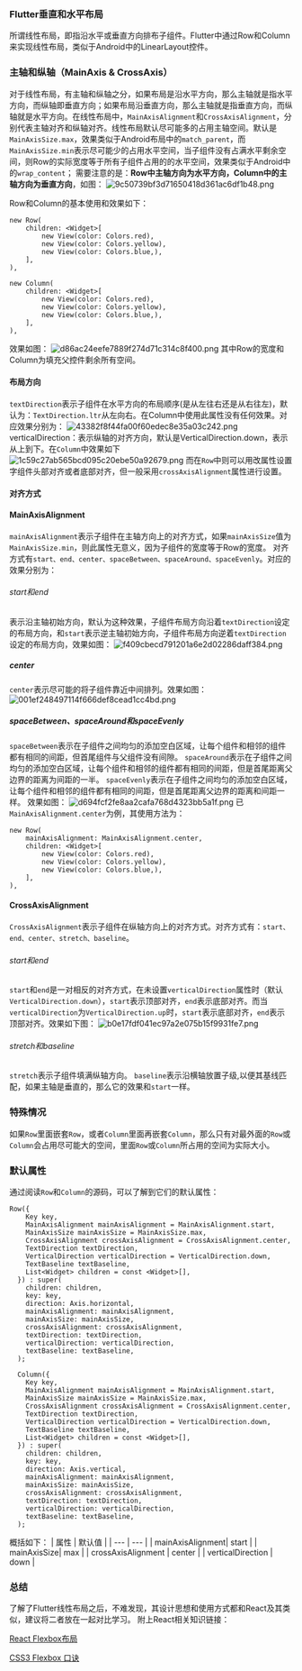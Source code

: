 ### Flutter垂直和水平布局
所谓线性布局，即指沿水平或垂直方向排布子组件。Flutter中通过Row和Column来实现线性布局，类似于Android中的LinearLayout控件。
### 主轴和纵轴（MainAxis & CrossAxis）
对于线性布局，有主轴和纵轴之分，如果布局是沿水平方向，那么主轴就是指水平方向，而纵轴即垂直方向；如果布局沿垂直方向，那么主轴就是指垂直方向，而纵轴就是水平方向。在线性布局中，`MainAxisAlignment`和`CrossAxisAlignment`，分别代表主轴对齐和纵轴对齐。线性布局默认尽可能多的占用主轴空间。默认是`MainAxisSize.max`，效果类似于Android布局中的`match_parent`，而`MainAxisSize.min`表示尽可能少的占用水平空间，当子组件没有占满水平剩余空间，则Row的实际宽度等于所有子组件占用的的水平空间，效果类似于Android中的`wrap_content`；
需要注意的是：**Row中主轴方向为水平方向，Column中的主轴方向为垂直方向**，如图：
![9c50739bf3d71650418d361ac6df1b48.png](evernotecid://5331C73A-6F27-4874-A975-3426C7CF79E8/appyinxiangcom/25650301/ENResource/p23)

Row和Column的基本使用和效果如下：
```
new Row(
    children: <Widget>[
        new View(color: Colors.red),
        new View(color: Colors.yellow),
        new View(color: Colors.blue,),
    ],
),

new Column(
    children: <Widget>[
        new View(color: Colors.red),
        new View(color: Colors.yellow),
        new View(color: Colors.blue,),
    ],
),
```
效果如图：
![d86ac24eefe7889f274d71c314c8f400.png](evernotecid://5331C73A-6F27-4874-A975-3426C7CF79E8/appyinxiangcom/25650301/ENResource/p25)
其中Row的宽度和Column为填充父控件剩余所有空间。
#### 布局方向
`textDirection`表示子组件在水平方向的布局顺序(是从左往右还是从右往左)，默认为：`TextDirection.ltr`从左向右。在Column中使用此属性没有任何效果。对应效果分别为：
![43382f8f44fa00f60edec8e35a03c242.png](evernotecid://5331C73A-6F27-4874-A975-3426C7CF79E8/appyinxiangcom/25650301/ENResource/p27)
verticalDirection：表示纵轴的对齐方向，默认是VerticalDirection.down，表示从上到下。在`Column`中效果如下
![1c59c27ab565bcd095c20ebe50a92679.png](evernotecid://5331C73A-6F27-4874-A975-3426C7CF79E8/appyinxiangcom/25650301/ENResource/p34)
而在`Row`中则可以用改属性设置字组件头部对齐或者底部对齐，但一般采用`crossAxisAlignment`属性进行设置。
#### 对齐方式
#### MainAxisAlignment
`mainAxisAlignment`表示子组件在主轴方向上的对齐方式，如果`mainAxisSize`值为`MainAxisSize.min`，则此属性无意义，因为子组件的宽度等于Row的宽度。
对齐方式有`start、end、center、spaceBetween、spaceAround、spaceEvenly`。对应的效果分别为：
###### start和end
表示沿主轴初始方向，默认为这种效果，子组件布局方向沿着`textDirection`设定的布局方向，和`start`表示逆主轴初始方向，子组件布局方向逆着`textDirection`设定的布局方向，效果如图：
![f409cbecd791201a6e2d02286daff384.png](evernotecid://5331C73A-6F27-4874-A975-3426C7CF79E8/appyinxiangcom/25650301/ENResource/p31)

##### center
`center`表示尽可能的将子组件靠近中间排列。效果如图：
![001ef248497114f666def8cead1cc4bd.png](evernotecid://5331C73A-6F27-4874-A975-3426C7CF79E8/appyinxiangcom/25650301/ENResource/p29)

##### spaceBetween、spaceAround和spaceEvenly
`spaceBetween`表示在子组件之间均匀的添加空白区域，让每个组件和相邻的组件都有相同的间距，但首尾组件与父组件没有间隙。
`spaceAround`表示在子组件之间均匀的添加空白区域，让每个组件和相邻的组件都有相同的间距，但是首尾距离父边界的距离为间距的一半。
`spaceEvenly`表示在子组件之间均匀的添加空白区域，让每个组件和相邻的组件都有相同的间距，但是首尾距离父边界的距离和间距一样。
效果如图：
![d694fcf2fe8aa2cafa768d4323bb5a1f.png](evernotecid://5331C73A-6F27-4874-A975-3426C7CF79E8/appyinxiangcom/25650301/ENResource/p33)
已`MainAxisAlignment.center`为例，其使用方法为：
```
new Row(
    mainAxisAlignment: MainAxisAlignment.center,
    children: <Widget>[
        new View(color: Colors.red),
        new View(color: Colors.yellow),
        new View(color: Colors.blue,),
    ],
),
```
#### CrossAxisAlignment
`CrossAxisAlignment`表示子组件在纵轴方向上的对齐方式。对齐方式有：`start、end、center、stretch、baseline`。
###### start和end
`start`和`end`是一对相反的对齐方式，在未设置`verticalDirection`属性时（默认`VerticalDirection.down`），`start`表示顶部对齐，`end`表示底部对齐。而当`verticalDirection`为`VerticalDirection.up`时，`start`表示底部对齐，`end`表示顶部对齐。效果如下图：
![b0e17fdf041ec97a2e075b15f9931fe7.png](evernotecid://5331C73A-6F27-4874-A975-3426C7CF79E8/appyinxiangcom/25650301/ENResource/p35)
###### stretch和baseline
`stretch`表示子组件填满纵轴方向。
`baseline`表示沿横轴放置子级,以便其基线匹配，如果主轴是垂直的，那么它的效果和`start`一样。
### 特殊情况
如果`Row`里面嵌套`Row`，或者`Column`里面再嵌套`Column`，那么只有对最外面的`Row`或`Column`会占用尽可能大的空间，里面`Row`或`Column`所占用的空间为实际大小。
### 默认属性
通过阅读`Row`和`Column`的源码，可以了解到它们的默认属性：
```
Row({
    Key key,
    MainAxisAlignment mainAxisAlignment = MainAxisAlignment.start,
    MainAxisSize mainAxisSize = MainAxisSize.max,
    CrossAxisAlignment crossAxisAlignment = CrossAxisAlignment.center,
    TextDirection textDirection,
    VerticalDirection verticalDirection = VerticalDirection.down,
    TextBaseline textBaseline,
    List<Widget> children = const <Widget>[],
  }) : super(
    children: children,
    key: key,
    direction: Axis.horizontal,
    mainAxisAlignment: mainAxisAlignment,
    mainAxisSize: mainAxisSize,
    crossAxisAlignment: crossAxisAlignment,
    textDirection: textDirection,
    verticalDirection: verticalDirection,
    textBaseline: textBaseline,
  );
  
  Column({
    Key key,
    MainAxisAlignment mainAxisAlignment = MainAxisAlignment.start,
    MainAxisSize mainAxisSize = MainAxisSize.max,
    CrossAxisAlignment crossAxisAlignment = CrossAxisAlignment.center,
    TextDirection textDirection,
    VerticalDirection verticalDirection = VerticalDirection.down,
    TextBaseline textBaseline,
    List<Widget> children = const <Widget>[],
  }) : super(
    children: children,
    key: key,
    direction: Axis.vertical,
    mainAxisAlignment: mainAxisAlignment,
    mainAxisSize: mainAxisSize,
    crossAxisAlignment: crossAxisAlignment,
    textDirection: textDirection,
    verticalDirection: verticalDirection,
    textBaseline: textBaseline,
  );
```
概括如下：
| 属性 | 默认值 |
| --- | --- |
|  mainAxisAlignment| start |
|  mainAxisSize| max |
| crossAxisAlignment | center |
| verticalDirection | down |
### 总结
了解了Flutter线性布局之后，不难发现，其设计思想和使用方式都和React及其类似，建议将二者放在一起对比学习。
附上React相关知识链接：

[React Flexbox布局](https://reactnative.cn/docs/flexbox/)

[ CSS3 Flexbox 口诀](https://weibo.com/1712131295/CoRnElNkZ?ref=collection&type=comment#_rnd1565588114861)






